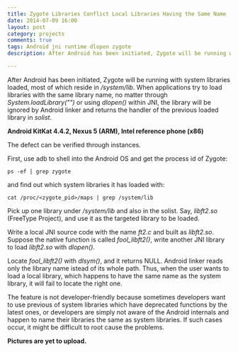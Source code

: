 ```yaml
---
title: Zygote Libraries Conflict Local Libraries Having the Same Name
date: 2014-07-09 16:00
layout: post
category: projects
comments: true
tags: Android jni runtime dlopen zygote
description: After Android has been initiated, Zygote will be running with system libraries loaded, most of which reside in /system/lib. When applications try to load libraries with the same library name, no matter through System.loadLibrary("<name>") or using dlopen() within JNI, the library will be ignored by Android linker and returns the handler of the previous loaded library in solist.

---
```


After Android has been initiated, Zygote will be running with system libraries loaded, most of which reside in */system/lib*. When applications try to load libraries with the same library name, no matter through *System.loadLibrary("<name>")* or using *dlopen()* within JNI, the library will be ignored by Android linker and returns the handler of the previous loaded library in *solist*.

**Android KitKat 4.4.2, Nexus 5 (ARM), Intel reference phone (x86)**

The defect can be verified through instances. 

First, use adb to shell into the Android OS and get the process id of Zygote:

    ps -ef | grep zygote

and find out which system libraries it has loaded with:

    cat /proc/<zygote_pid>/maps | grep /system/lib

Pick up one library under */system/lib* and also in the solist. Say, *libft2.so* (FreeType Project), and use it as the targeted library to be loaded.

Write a local JNI source code with the name *ft2.c* and built as *libft2.so*. Suppose the native function is called *fool_libft2()*, write another JNI library to load *libft2.so* with *dlopen()*.

Locate *fool_libft2()* with *dlsym()*, and it returns NULL. Android linker reads only the library name istead of its whole path. Thus, when the user wants to load a local library, which happens to have the same name as the system library, it will fail to locate the right one.

The feature is not developer-friendly because sometimes developers want to use previous of system libraries which have deprecated functions by the latest ones, or developers are simply not aware of the Android internals and happen to name their libraries the same as system libraries. If such cases occur, it might be difficult to root cause the problems.

**Pictures are yet to upload.**

<br />

